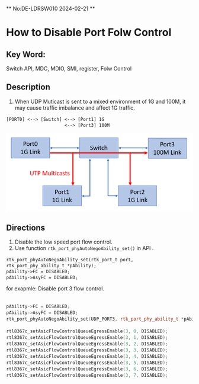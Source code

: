 ** No:DE-LDRSW010 2024-02-21 **
# How to Disable Port Folw Control
## Key Word:
Switch API, MDC, MDIO, SMI, register, Folw Control
## Description
1. When UDP Muticast is sent to a mixed environment of 1G and 100M, it may cause traffic imbalance and affect 1G traffic.
```
[PORT0] <--> [Switch] <--> [Port1] 1G
                      <--> [Port3] 100M
```
![](./DE-LDRSW010_Figure01.png)

## Directions
1. Disable the low speed port flow control.
2. Use function `rtk_port_phyAutoNegoAbility_set()` in API .
```
rtk_port_phyAutoNegoAbility_set(rtk_port_t port, rtk_port_phy_ability_t *pAbility);
pAbility->FC = DISABLED;
pAbility->AsyFC = DISABLED;
```

for exapmle:
Disable port 3 flow control.
```cpp

pAbility->FC = DISABLED;
pAbility->AsyFC = DISABLED;
rtk_port_phyAutoNegoAbility_set(UDP_PORT3, rtk_port_phy_ability_t *pAbility);

rtl8367c_setAsicFlowControlQueueEgressEnable(3, 0, DISABLED);
rtl8367c_setAsicFlowControlQueueEgressEnable(3, 1, DISABLED);
rtl8367c_setAsicFlowControlQueueEgressEnable(3, 2, DISABLED);
rtl8367c_setAsicFlowControlQueueEgressEnable(3, 3, DISABLED);
rtl8367c_setAsicFlowControlQueueEgressEnable(3, 4, DISABLED);
rtl8367c_setAsicFlowControlQueueEgressEnable(3, 5, DISABLED);
rtl8367c_setAsicFlowControlQueueEgressEnable(3, 6, DISABLED);
rtl8367c_setAsicFlowControlQueueEgressEnable(3, 7, DISABLED);

```

